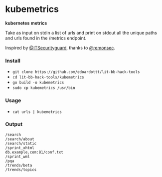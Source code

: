 # kubemetrics

**kubernetes** **metrics** 

Take as input on stdin a list of urls and print on stdout all the unique paths and urls found in the /metrics endpoint.  

Inspired by [@ITSecurityguard](https://twitter.com/ITSecurityguard/status/1510951340763136005), thanks to [@remonsec](https://twitter.com/remonsec).

### Install

- `git clone https://github.com/edoardottt/lit-bb-hack-tools`
- `cd lit-bb-hack-tools/kubemetrics`
- `go build -o kubemetrics`
- `sudo cp kubemetrics /usr/bin`

### Usage

- `cat urls | kubemetrics`

### Output

```
/search
/search/about
/search/static
/sprint_xhtml
db.example.com:81/conf.txt
/sprint_wml
/pqa
/trends/beta
/trends/topics
```
